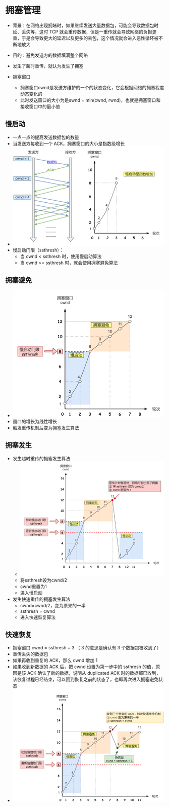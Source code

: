 # 拥塞管理

- 背景：在⽹络出现拥堵时，如果继续发送⼤量数据包，可能会导致数据包时延、丢失等，这时 TCP 就会重传数据，但是一重传就会导致⽹络的负担更重，于是会导致更⼤的延迟以及更多的丢包，这个情况就会进⼊恶性循环被不断地放⼤
- 目的：避免发送方的数据填满整个网络
- 发生了超时重传，就认为发生了拥塞

- 拥塞窗口
  - 拥塞窗口cwnd是发送⽅维护的⼀个的状态变化，它会根据⽹络的拥塞程度动态变化的
  - 此时发送窗口的大小为是swnd = min(cwnd, rwnd)，也就是拥塞窗口和接收窗口中的最小值



## 慢启动

- ⼀点⼀点的提高发送数据包的数量
- 当发送⽅每收到⼀个 ACK，拥塞窗口的大小是指数级增长
- ![](../image/慢启动.png)
- 慢启动门限（ssthresh）：
  - 当 cwnd < ssthresh 时，使⽤慢启动算法
  - 当 cwnd >= ssthresh 时，就会使用拥塞避免算法







## 拥塞避免

- ![](../image/拥塞避免.png)
- 窗口的增长为线性增长
- 触发重传机制后变为拥塞发生算法







## 拥塞发生

- 发生超时重传的拥塞发生算法
  - ![](../image/拥塞发生(超时重传).png)
  - 将ssthresh设为cwnd/2
  - cwnd重置为1
  - 进入慢启动
- 发生快速重传的拥塞发生算法
  - cwnd=cwnd/2，变为原来的一半
  - ssthresh = cwnd
  - 进入快速恢复算法







## 快速恢复

- 拥塞窗口 cwnd = ssthresh + 3 （ 3 的意思是确认有 3 个数据包被收到了）
- 重传丢失的数据包
- 如果再收到重复的 ACK，那么 cwnd 增加 1
- 如果收到新数据的 ACK 后，把 cwnd 设置为第⼀步中的 ssthresh 的值，原因是该 ACK 确认了新的数据，说明从 duplicated ACK 时的数据都已收到，该恢复过程已经结束，可以回到恢复之前的状态了，也即再次进入拥塞避免状态
- ![](../image/快速恢复.png)